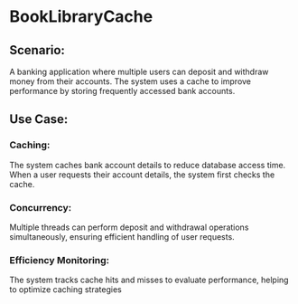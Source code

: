 # BookLibraryCache
## Scenario: 
A banking application where multiple users can deposit and withdraw money from their accounts. The system uses a cache to improve performance by storing frequently accessed bank accounts.

## Use Case:

### Caching: 
The system caches bank account details to reduce database access time. When a user requests their account details, the system first checks the cache.
### Concurrency: 
Multiple threads can perform deposit and withdrawal operations simultaneously, ensuring efficient handling of user requests.
### Efficiency Monitoring: 
The system tracks cache hits and misses to evaluate performance, helping to optimize caching strategies
